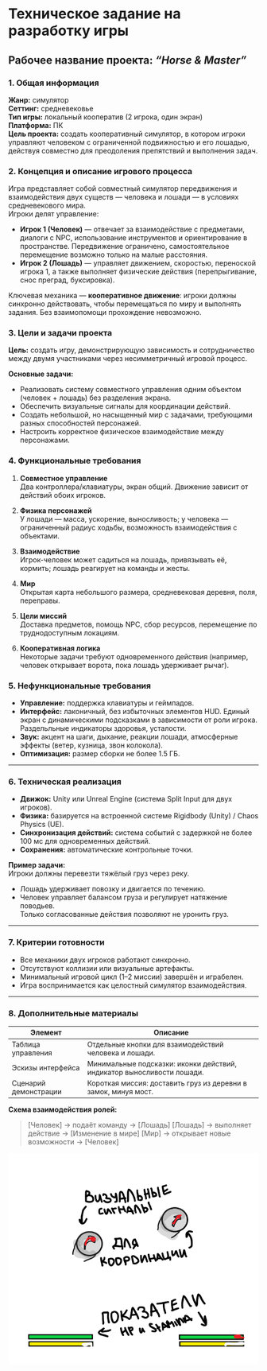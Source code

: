 # Техническое задание на разработку игры  
## Рабочее название проекта: *“Horse & Master”*  

### 1. Общая информация

**Жанр:** симулятор  
**Сеттинг:** средневековье  
**Тип игры:** локальный кооператив (2 игрока, один экран)  
**Платформа:** ПК  
**Цель проекта:** создать кооперативный симулятор, в котором игроки управляют человеком с ограниченной подвижностью и его лошадью, действуя совместно для преодоления препятствий и выполнения задач.


### 2. Концепция и описание игрового процесса

Игра представляет собой совместный симулятор передвижения и взаимодействия двух существ — человека и лошади — в условиях средневекового мира.  
Игроки делят управление:  
- **Игрок 1 (Человек)** — отвечает за взаимодействие с предметами, диалоги с NPC, использование инструментов и ориентирование в пространстве. Передвижение ограничено, самостоятельное перемещение возможно только на малые расстояния.  
- **Игрок 2 (Лошадь)** — управляет движением, скоростью, переноской игрока 1, а также выполняет физические действия (перепрыгивание, снос преград, буксировка).

Ключевая механика — **кооперативное движение**: игроки должны синхронно действовать, чтобы перемещаться по миру и выполнять задания. Без взаимопомощи прохождение невозможно.


### 3. Цели и задачи проекта

**Цель:** создать игру, демонстрирующую зависимость и сотрудничество между двумя участниками через несимметричный игровой процесс.  

**Основные задачи:**  
- Реализовать систему совместного управления одним объектом (человек + лошадь) без разделения экрана.  
- Обеспечить визуальные сигналы для координации действий.  
- Создать небольшой, но насыщенный мир с задачами, требующими разных способностей персонажей.  
- Настроить корректное физическое взаимодействие между персонажами.


### 4. Функциональные требования

1. **Совместное управление**  
   Два контроллера/клавиатуры, экран общий. Движение зависит от действий обоих игроков.

2. **Физика персонажей**  
   У лошади — масса, ускорение, выносливость; у человека — ограниченный радиус ходьбы, возможность взаимодействия с объектами.

3. **Взаимодействие**  
   Игрок-человек может садиться на лошадь, привязывать её, кормить; лошадь реагирует на команды и жесты.

4. **Мир**  
   Открытая карта небольшого размера, средневековая деревня, поля, переправы.

5. **Цели миссий**  
   Доставка предметов, помощь NPC, сбор ресурсов, перемещение по труднодоступным локациям.

6. **Кооперативная логика**  
   Некоторые задачи требуют одновременного действия (например, человек открывает ворота, пока лошадь удерживает рычаг).


### 5. Нефункциональные требования

- **Управление:** поддержка клавиатуры и геймпадов.  
- **Интерфейс:** лаконичный, без избыточных элементов HUD. Единый экран с динамическими подсказками в зависимости от роли игрока. Раздельльные индикаторы здоровья, усталости.
- **Звук:** акцент на шаги, дыхание, реакции лошади, атмосферные эффекты (ветер, кузница, звон колокола).  
- **Оптимизация:** размер сборки не более 1.5 ГБ.

---

### 6. Техническая реализация

- **Движок:** Unity или Unreal Engine (система Split Input для двух игроков).  
- **Физика:** базируется на встроенной системе Rigidbody (Unity) / Chaos Physics (UE).  
- **Синхронизация действий:** система событий с задержкой не более 100 мс для одновременных действий.  
- **Сохранения:** автоматические контрольные точки.  


**Пример задачи:**  
Игроки должны перевезти тяжёлый груз через реку.  
- Лошадь удерживает повозку и двигается по течению.  
- Человек управляет балансом груза и регулирует натяжение поводьев.  
Только согласованные действия позволяют не уронить груз.

---

### 7. Критерии готовности

- Все механики двух игроков работают синхронно.  
- Отсутствуют коллизии или визуальные артефакты.  
- Минимальный игровой цикл (1–2 миссии) завершён и играбелен.  
- Игра воспринимается как целостный симулятор взаимодействия.

---

### 8. Дополнительные материалы

| Элемент | Описание |
|----------|-----------|
| Таблица управления | Отдельные кнопки для взаимодействий человека и лошади. |
| Эскизы интерфейса | Минимальные подсказки: иконки действий, индикатор выносливости лошади. |
| Сценарий демонстрации | Короткая миссия: доставить груз из деревни в замок, минуя мост. |

**Схема взаимодействия ролей:**

>[Человек] → подаёт команду → [Лошадь]
>[Лошадь] → выполняет действие → [Изменение в мире]
>[Мир] → открывает новые возможности → [Человек]

![](./PRIMER.png)
